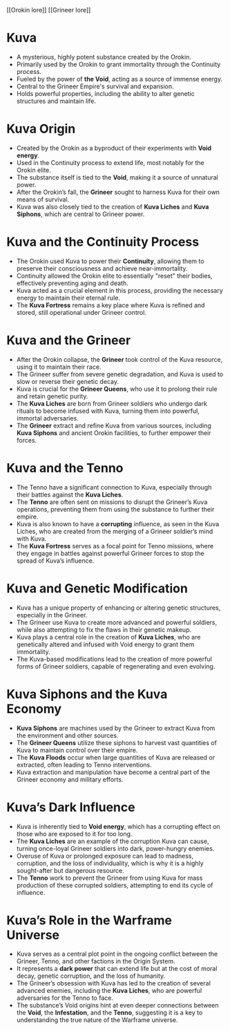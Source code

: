 [[Orokin lore]] [[Grineer lore]]
# **Kuva**

- A mysterious, highly potent substance created by the Orokin.
- Primarily used by the Orokin to grant immortality through the Continuity process.
- Fueled by the power of **the Void**, acting as a source of immense energy.
- Central to the Grineer Empire's survival and expansion.
- Holds powerful properties, including the ability to alter genetic structures and maintain life.

# **Kuva Origin**

- Created by the Orokin as a byproduct of their experiments with **Void energy**.
- Used in the Continuity process to extend life, most notably for the Orokin elite.
- The substance itself is tied to the **Void**, making it a source of unnatural power.
- After the Orokin’s fall, the **Grineer** sought to harness Kuva for their own means of survival.
- Kuva was also closely tied to the creation of **Kuva Liches** and **Kuva Siphons**, which are central to Grineer power.

# **Kuva and the Continuity Process**

- The Orokin used Kuva to power their **Continuity**, allowing them to preserve their consciousness and achieve near-immortality.
- Continuity allowed the Orokin elite to essentially "reset" their bodies, effectively preventing aging and death.
- Kuva acted as a crucial element in this process, providing the necessary energy to maintain their eternal rule.
- The **Kuva Fortress** remains a key place where Kuva is refined and stored, still operational under Grineer control.

# **Kuva and the Grineer**

- After the Orokin collapse, the **Grineer** took control of the Kuva resource, using it to maintain their race.
- The Grineer suffer from severe genetic degradation, and Kuva is used to slow or reverse their genetic decay.
- Kuva is crucial for the **Grineer Queens**, who use it to prolong their rule and retain genetic purity.
- The **Kuva Liches** are born from Grineer soldiers who undergo dark rituals to become infused with Kuva, turning them into powerful, immortal adversaries.
- The **Grineer** extract and refine Kuva from various sources, including **Kuva Siphons** and ancient Orokin facilities, to further empower their forces.

# **Kuva and the Tenno**

- The Tenno have a significant connection to Kuva, especially through their battles against the **Kuva Liches**.
- The **Tenno** are often sent on missions to disrupt the Grineer’s Kuva operations, preventing them from using the substance to further their empire.
- Kuva is also known to have a **corrupting** influence, as seen in the Kuva Liches, who are created from the merging of a Grineer soldier’s mind with Kuva.
- The **Kuva Fortress** serves as a focal point for Tenno missions, where they engage in battles against powerful Grineer forces to stop the spread of Kuva’s influence.

# **Kuva and Genetic Modification**

- Kuva has a unique property of enhancing or altering genetic structures, especially in the Grineer.
- The Grineer use Kuva to create more advanced and powerful soldiers, while also attempting to fix the flaws in their genetic makeup.
- Kuva plays a central role in the creation of **Kuva Liches**, who are genetically altered and infused with Void energy to grant them immortality.
- The Kuva-based modifications lead to the creation of more powerful forms of Grineer soldiers, capable of regenerating and even evolving.

# **Kuva Siphons and the Kuva Economy**

- **Kuva Siphons** are machines used by the Grineer to extract Kuva from the environment and other sources.
- The **Grineer Queens** utilize these siphons to harvest vast quantities of Kuva to maintain control over their empire.
- The **Kuva Floods** occur when large quantities of Kuva are released or extracted, often leading to Tenno interventions.
- Kuva extraction and manipulation have become a central part of the Grineer economy and military efforts.

# **Kuva’s Dark Influence**

- Kuva is inherently tied to **Void energy**, which has a corrupting effect on those who are exposed to it for too long.
- The **Kuva Liches** are an example of the corruption Kuva can cause, turning once-loyal Grineer soldiers into dark, power-hungry enemies.
- Overuse of Kuva or prolonged exposure can lead to madness, corruption, and the loss of individuality, which is why it is a highly sought-after but dangerous resource.
- The **Tenno** work to prevent the Grineer from using Kuva for mass production of these corrupted soldiers, attempting to end its cycle of influence.

# **Kuva’s Role in the Warframe Universe**

- Kuva serves as a central plot point in the ongoing conflict between the Grineer, Tenno, and other factions in the Origin System.
- It represents a **dark power** that can extend life but at the cost of moral decay, genetic corruption, and the loss of humanity.
- The Grineer’s obsession with Kuva has led to the creation of several advanced enemies, including the **Kuva Liches**, who are powerful adversaries for the Tenno to face.
- The substance’s Void origins hint at even deeper connections between the **Void**, the **Infestation**, and the **Tenno**, suggesting it is a key to understanding the true nature of the Warframe universe.
